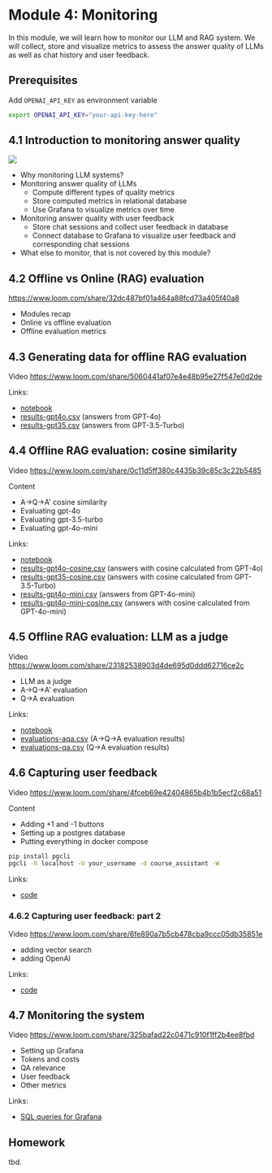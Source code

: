 # Module 4: Monitoring

In this module, we will learn how to monitor our LLM and RAG system. We will collect, store and visualize metrics to assess the answer quality of LLMs as well as chat history and user feedback. 

## Prerequisites

Add `OPENAI_API_KEY` as environment variable

```bash
export OPENAI_API_KEY="your-api-key-here"
```

## 4.1 Introduction to monitoring answer quality 

<a href="https://www.youtube.com/watch?v=OWqinqemCmk&list=PL3MmuxUbc_hIB4fSqLy_0AfTjVLpgjV3R">
  <img src="https://markdown-videos-api.jorgenkh.no/youtube/OWqinqemCmk">
</a>

* Why monitoring LLM systems?
* Monitoring answer quality of LLMs 
  * Compute different types of quality metrics
  * Store computed metrics in relational database
  * Use Grafana to visualize metrics over time
* Monitoring answer quality with user feedback
  * Store chat sessions and collect user feedback in database 
  * Connect database to Grafana to visualize user feedback and corresponding chat sessions
* What else to monitor, that is not covered by this module? 


## 4.2 Offline vs Online (RAG) evaluation

https://www.loom.com/share/32dc487bf01a464a88fcd73a405f40a8

* Modules recap
* Online vs offline evaluation
* Offline evaluation metrics 


## 4.3 Generating data for offline RAG evaluation

Video https://www.loom.com/share/5060441af07e4e48b95e27f547e0d2de

Links:

* [notebook](offline-rag-evaluation.ipynb)
* [results-gpt4o.csv](data/results-gpt4o.csv) (answers from GPT-4o)
* [results-gpt35.csv](data/results-gpt35.csv) (answers from GPT-3.5-Turbo)


## 4.4 Offline RAG evaluation: cosine similarity

Video https://www.loom.com/share/0c11d5ff380c4435b39c85c3c22b5485


Content

* A->Q->A' cosine similarity
* Evaluating gpt-4o
* Evaluating gpt-3.5-turbo
* Evaluating gpt-4o-mini



Links:

* [notebook](offline-rag-evaluation.ipynb)
* [results-gpt4o-cosine.csv](data/results-gpt4o-cosine.csv) (answers with cosine calculated from GPT-4o)
* [results-gpt35-cosine.csv](data/results-gpt35-cosine.csv) (answers with cosine calculated from GPT-3.5-Turbo)
* [results-gpt4o-mini.csv](data/results-gpt4o-mini.csv) (answers from GPT-4o-mini)
* [results-gpt4o-mini-cosine.csv](data/results-gpt4o-mini-cosine.csv) (answers with cosine calculated from GPT-4o-mini)


## 4.5 Offline RAG evaluation: LLM as a judge

Video https://www.loom.com/share/23182538903d4de695d0ddd62716ce2c

* LLM as a judge
* A->Q->A' evaluation
* Q->A evaluation


Links:

* [notebook](offline-rag-evaluation.ipynb)
* [evaluations-aqa.csv](data/evaluations-aqa.csv) (A->Q->A evaluation results)
* [evaluations-qa.csv](data/evaluations-qa.csv) (Q->A evaluation results)


## 4.6 Capturing user feedback

Video https://www.loom.com/share/4fceb69e42404865b4b1b5ecf2c68a51


Content

* Adding +1 and -1 buttons
* Setting up a postgres database
* Putting everything in docker compose

```bash
pip install pgcli
pgcli -h localhost -U your_username -d course_assistant -W
```

Links:

* [code](app/)


### 4.6.2 Capturing user feedback: part 2 

Video https://www.loom.com/share/6fe890a7b5cb478cba9ccc05db35851e

* adding vector search
* adding OpenAI

Links:

* [code](app/)


## 4.7 Monitoring the system

Video https://www.loom.com/share/325bafad22c0471c910f1ff2b4ee8fbd

* Setting up Grafana
* Tokens and costs
* QA relevance
* User feedback
* Other metrics

Links:

* [SQL queries for Grafana](grafana-queries.md)


## Homework

tbd.
